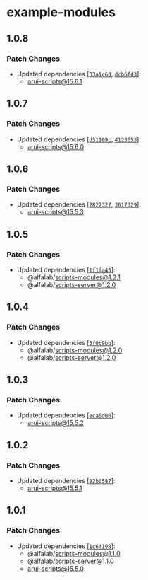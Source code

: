 # example-modules

## 1.0.8

### Patch Changes

- Updated dependencies [[`33a1c60`](https://github.com/core-ds/arui-scripts/commit/33a1c60dceae7fa78ede8e073ccb7f57927c07b0), [`dcb6fd3`](https://github.com/core-ds/arui-scripts/commit/dcb6fd3a69a5877e43ae08e6330c8bbb0a095bb3)]:
  - arui-scripts@15.6.1

## 1.0.7

### Patch Changes

- Updated dependencies [[`d31109c`](https://github.com/core-ds/arui-scripts/commit/d31109c81a39173918bc17568b792b5fb1df06dc), [`4123653`](https://github.com/core-ds/arui-scripts/commit/41236530565511eceb86d6a950c338fc386b4848)]:
  - arui-scripts@15.6.0

## 1.0.6

### Patch Changes

- Updated dependencies [[`2827327`](https://github.com/core-ds/arui-scripts/commit/2827327868addc654677c2fd79f6ef8da2f15ce8), [`3617329`](https://github.com/core-ds/arui-scripts/commit/361732947536ea14dab3c6e2f8285d7604f3f7a3)]:
  - arui-scripts@15.5.3

## 1.0.5

### Patch Changes

- Updated dependencies [[`1f1fa45`](https://github.com/core-ds/arui-scripts/commit/1f1fa45d9d634d59e92169e4931b38e4945f2f92)]:
  - @alfalab/scripts-modules@1.2.1
  - @alfalab/scripts-server@1.2.0

## 1.0.4

### Patch Changes

- Updated dependencies [[`5f0b9bb`](https://github.com/core-ds/arui-scripts/commit/5f0b9bbb2ed995a8888492b389a5ad340e783d0a)]:
  - @alfalab/scripts-modules@1.2.0
  - @alfalab/scripts-server@1.2.0

## 1.0.3

### Patch Changes

- Updated dependencies [[`eca6d00`](https://github.com/core-ds/arui-scripts/commit/eca6d0094d36f5041a2ad2c29c95e6099219c154)]:
  - arui-scripts@15.5.2

## 1.0.2

### Patch Changes

- Updated dependencies [[`82b0587`](https://github.com/core-ds/arui-scripts/commit/82b0587b9333193a6eaad3ed29b2d3a32745479c)]:
  - arui-scripts@15.5.1

## 1.0.1

### Patch Changes

- Updated dependencies [[`1c64198`](https://github.com/core-ds/arui-scripts/commit/1c641989791c4ff1e7a20d05c115f8a1d7817e30)]:
  - @alfalab/scripts-modules@1.1.0
  - @alfalab/scripts-server@1.1.0
  - arui-scripts@15.5.0
